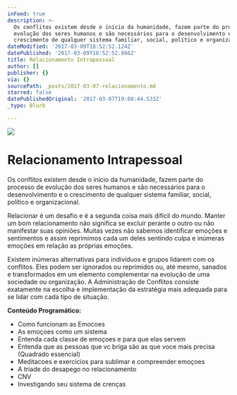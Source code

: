 ```yaml
---
inFeed: true
description: >-
  Os conflitos existem desde o início da humanidade, fazem parte do processo de
  evolução dos seres humanos e são necessários para o desenvolvimento e o
  crescimento de qualquer sistema familiar, social, político e organizacional.
dateModified: '2017-03-09T18:52:52.124Z'
datePublished: '2017-03-09T18:52:52.866Z'
title: Relacionamento Intrapessoal
author: []
publisher: {}
via: {}
sourcePath: _posts/2017-03-07-relacionamento.md
starred: false
datePublishedOriginal: '2017-03-07T19:08:44.533Z'
_type: Blurb

---
```

![](https://the-grid-user-content.s3-us-west-2.amazonaws.com/a7a5c46c-c3d6-46b2-bfce-2470a995d0fd.jpg)

# Relacionamento Intrapessoal

Os conflitos existem desde o início da humanidade, fazem parte do processo de evolução dos seres humanos e são necessários para o desenvolvimento e o crescimento de qualquer sistema familiar, social, político e organizacional.

Relacionar é um desafio e é a segunda coisa mais difícil do mundo. Manter um bom relacionamento não significa se excluir perante o outro ou não manifestar suas opiniões. Muitas vezes não sabemos identificar emoções e sentimentos e assim reprimimos cada um deles sentindo culpa e inúmeras emoções em relação as próprias emoções.

Existem inúmeras alternativas para indivíduos e grupos lidarem com os conflitos. Eles podem ser ignorados ou reprimidos ou, até mesmo, sanados e transformados em um elemento complementar na evolução de uma sociedade ou organização. A Administração de Conflitos consiste exatamente na escolha e implementação da estratégia mais adequada para se lidar com cada tipo de situação.

**Conteúdo Programático:**

* Como funcionam as Emocoes
* As emoçoes como um sistema
* Entenda cada classe de emoçoes e para que elas servem
* Entenda que as pessoas que vc briga são as que voce mais precisa (Quadrado essencial)
* Meditacoes e exercicios para sublimar e compreender emoçoes
* A triade do desapego no relacionamento
* CNV
* Investigando seu sistema de crenças
